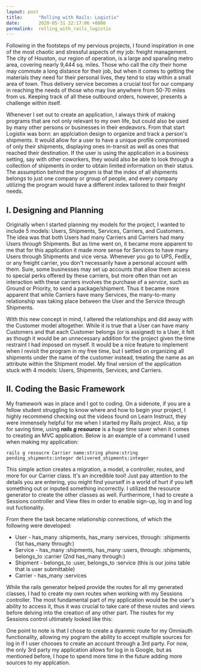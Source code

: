 ```yaml
---
layout: post
title:      "Rolling with Rails: Logistix"
date:       2020-05-31 22:17:06 +0000
permalink:  rolling_with_rails_logistix
---
```



Following in the footsteps of my pervious projects, I found inspiration in one of the most chaotic and stressful aspects of my job: freight management. The city of Houston, our region of operation, is a large and sparwling metro area, covering nearly 9,444 sq. miles. Those who call the city their home may commute a long distance for their job, but when it comes to getting the materials they need for their personal lives, they tend to stay within a small area of town. Thus delivery service becomes a crucial tool for our company in reaching the needs of those who may live anywhere from 50-70 miles from us. Keeping track of all these outbound orders, however, presents a challenge within itself.

Whenever I set out to create an application, I always think of making programs that are not only relevant to my own life, but could also be used by many other persons or businesses in their endeavors. From that start Logistix was born: an applciation design to organize and track a person's shipments. It would allow for a user to have a unique profile compromised of only their shipments, displaying ones in-transit as well as ones that reached their destination. If the user is using the application in a business setting, say with other coworkers, they would also be able to look through a collection of shipments in order to obtain limited information on their status. The assumption behind the program is that the index of all shipments belongs to just one company or group of people, and every company utilizing the program would have a different index tailored to their freight needs.

## I. Designing and Planning

Originally when I started planning my models for the project, I wanted to include 5 models: Users, Shipments, Services, Carriers, and Customers. The idea was that both Users had many Carriers and Carriers had many Users *through* Shipments. But as time went on, it became more apparent to me that for this application it made more sense for Services to have many Users through Shipments and vice versa. Whenever you go to UPS, FedEx, or any freight carrier, you don't necessarily have a personal account with them. Sure, some businesses may set up accounts that allow them access to special perks offered by these carriers, but more often than not an interaction with these carriers involves the purchase of a *service*, such as Ground or Priority, to send a package/shipment. Thus it became more apparent that while Carriers have many Services, the many-to-many relationship was taking place between the User and the Service through Shipments.

With this new concept in mind, I altered the relationships and did away with the Customer model altogether. While it is true that a User can have many Customers and that each Customer belongs (or is assigned) to a User, it felt as though it would be an unnecessary addition for the project given the time restraint I had imposed on myself. It would be a nice feature to implement when I revisit the program in my free time, but I settled on organizing all shipments under the name of the customer instead, treating the name as an attribute within the Shipment model. My final version of the application stuck with 4 models: Users, Shipments, Services, and Carriers.

## II. Coding the Basic Framework

My framework was in place and I got to coding. On a sidenote, if you are a fellow student struggling to know where and how to begin your project, I highly recommend checking out the videos found on Learn Instruct, they were immensely helpful for me when I started my Rails project. Also, a tip for saving time, using ***rails g resource*** is a huge time saver when it comes to creating an MVC application. Below is an example of a command I used when making my application:

`rails g resoucre Carrier name:string phone:string pending_shipments:integer delivered_shipments:integer`

This simple action creates a migration, a model, a controller, routes, and more for our Carrier class. It's an incredible tool! Just pay attention to the details you are entering, you might find yourself in a world of hurt if you left something out or inputed something incorrectly. I utilized the resource generator to create the other classes as well. Furthermore, I had to create a Sessions controller and View files in order to enable sign-up, log in and log out fuctionality.

From there the task became relationship connections, of which the following were developed:

* User - has_many :shipments, has_many :services, through: :shipments (1st has_many through:)
* Service - has_many :shipments, has_many :users, through: :shipments, belongs_to :carrier (2nd has_many through:)
* Shipment - belongs_to :user, belongs_to :service (this is our joins table that is user submittable) 
* Carrier - has_many :services

While the rails generator helped provide the routes for all my generated classes, I had to create my own routes when working with my Sessions controller. The most fundamental part of my application would be the user's ability to access it, thus it was crucial to take care of these routes and views before delving into the creation of any other part. The routes for my Sessions control ultimately looked like this:

[](https://i.imgur.com/kw1RWxY.png)

One point to note is that I chose to create a dyanmic route for my Omniauth functionality, allowing my pogram the ability to accept multiple sources for log in if I user chooses to create an account through a 3rd party. For now, the only 3rd party my application allows for log in is Google, but as mentioned before, I hope to spend more time in the future adding more sources to my applcation. 







